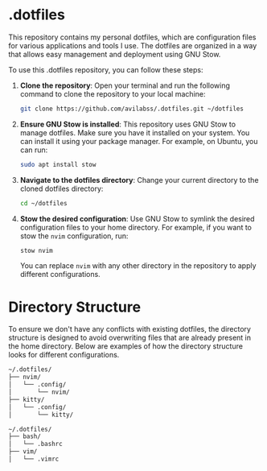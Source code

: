 # .dotfiles
This repository contains my personal dotfiles, which are configuration files for various applications and tools I use. The dotfiles are organized in a way that allows easy management and deployment using GNU Stow.

To use this .dotfiles repository, you can follow these steps:
1. **Clone the repository**:
   Open your terminal and run the following command to clone the repository to your local machine:
   ```bash
   git clone https://github.com/avilabss/.dotfiles.git ~/dotfiles
   ```
2. **Ensure GNU Stow is installed**:
   This repository uses GNU Stow to manage dotfiles. Make sure you have it installed on your system. You can install it using your package manager. For example, on Ubuntu, you can run:
   ```bash
   sudo apt install stow
   ```
3. **Navigate to the dotfiles directory**:
   Change your current directory to the cloned dotfiles directory:
   ```bash
   cd ~/dotfiles
   ```
4. **Stow the desired configuration**:
   Use GNU Stow to symlink the desired configuration files to your home directory. For example, if you want to stow the `nvim` configuration, run:
   ```bash
   stow nvim
   ```
   You can replace `nvim` with any other directory in the repository to apply different configurations.

# Directory Structure

To ensure we don't have any conflicts with existing dotfiles, the directory structure is designed to avoid overwriting files that are already present in the home directory. Below are examples of how the directory structure looks for different configurations.

```md
~/.dotfiles/
├── nvim/
│   └── .config/
│       └── nvim/
├── kitty/
│   └── .config/
│       └── kitty/
```

```md
~/.dotfiles/
├── bash/
│   └── .bashrc
├── vim/
│   └── .vimrc
```
